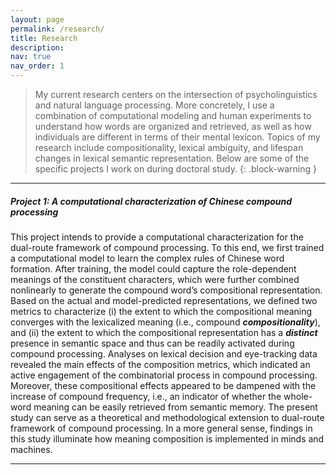 ```yaml
---
layout: page
permalink: /research/
title: Research
description:
nav: true
nav_order: 1
---
```


> My current research centers on the intersection of psycholinguistics and natural language processing. More concretely, I use a combination of computational modeling and human experiments to understand how words are organized and retrieved, as well as how individuals are different in terms of their mental lexicon. Topics of my research include compositionality, lexical ambiguity, and lifespan changes in lexical semantic representation. Below are some of the specific projects I work on during doctoral study.
{: .block-warning }

***

##### **Project 1: A computational characterization of Chinese compound processing**

This project intends to provide a computational characterization for the dual-route framework of compound processing. To this end, we first trained a computational model to learn the complex rules of Chinese word formation. After training, the model could capture the role-dependent meanings of the constituent characters, which were further combined nonlinearly to generate the compound word’s compositional representation. Based on the actual and model-predicted representations, we defined two metrics to characterize (i) the extent to which the compositional meaning converges with the lexicalized meaning (i.e., compound **_compositionality_**), and (ii) the extent to which the compositional representation has a **_distinct_** presence in semantic space and thus can be readily activated during compound processing. Analyses on lexical decision and eye-tracking data revealed the main effects of the composition metrics, which indicated an active engagement of the combinatorial process in compound processing. Moreover, these compositional effects appeared to be dampened with the increase of compound frequency, i.e., an indicator of whether the whole-word meaning can be easily retrieved from semantic memory. The present study can serve as a theoretical and methodological extension to dual-route framework of compound processing. In a more general sense, findings in this study illuminate how meaning composition is implemented in minds and machines.

***
